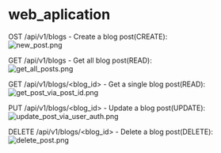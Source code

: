 # web_aplication  
  
OST /api/v1/blogs - Create a blog post(CREATE):  
![new_post.png](/result1/new_post.png "Create a blog post")  
  
GET /api/v1/blogs - Get all blog post(READ):  
![get_all_posts.png](/result1/get_all_posts.png "Get all blog post")  
  
GET /api/v1/blogs/<blog_id> - Get a single blog post(READ):  
![get_post_via_post_id.png](/result1/get_post_via_post_id.png "Get a single blog post") 
  
PUT /api/v1/blogs/<blog_id> - Update a blog post(UPDATE):  
![update_post_via_user_auth.png](/result1/update_post_via_user_auth.png "Update a blog post") 
  
DELETE /api/v1/blogs/<blog_id> - Delete a blog post(DELETE):  
![delete_post.png](/result1/delete_post.png "Delete a blog post") 
